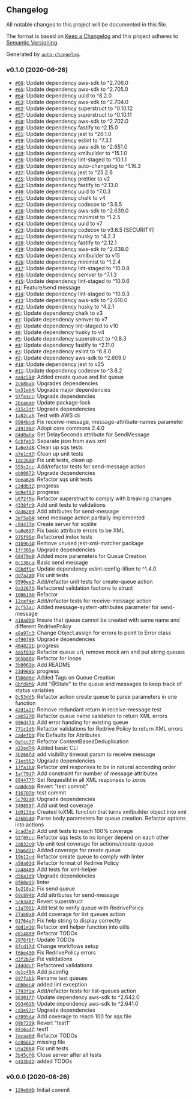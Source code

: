 ## Changelog

All notable changes to this project will be documented in this file.

The format is based on [Keep a Changelog](http://keepachangelog.com/en/1.0.0/)
and this project adheres to [Semantic Versioning](http://semver.org/spec/v2.0.0.html).

Generated by [`auto-changelog`](https://github.com/CookPete/auto-changelog).

### v0.1.0 (2020-06-26)

- [`#66`](https://github.com/lifion/sqslite/pull/66): Update dependency aws-sdk to ^2.706.0
- [`#65`](https://github.com/lifion/sqslite/pull/65): Update dependency aws-sdk to ^2.705.0
- [`#64`](https://github.com/lifion/sqslite/pull/64): Update dependency uuid to ^8.2.0
- [`#63`](https://github.com/lifion/sqslite/pull/63): Update dependency aws-sdk to ^2.704.0
- [`#62`](https://github.com/lifion/sqslite/pull/62): Update dependency superstruct to ^0.10.12
- [`#57`](https://github.com/lifion/sqslite/pull/57): Update dependency superstruct to ^0.10.11
- [`#58`](https://github.com/lifion/sqslite/pull/58): Update dependency aws-sdk to ^2.702.0
- [`#60`](https://github.com/lifion/sqslite/pull/60): Update dependency fastify to ^2.15.0
- [`#61`](https://github.com/lifion/sqslite/pull/61): Update dependency jest to ^26.1.0
- [`#59`](https://github.com/lifion/sqslite/pull/59): Update dependency eslint to ^7.3.1
- [`#34`](https://github.com/lifion/sqslite/pull/34): Update dependency aws-sdk to ^2.651.0
- [`#39`](https://github.com/lifion/sqslite/pull/39): Update dependency xmlbuilder to ^15.1.0
- [`#36`](https://github.com/lifion/sqslite/pull/36): Update dependency lint-staged to ^10.1.1
- [`#38`](https://github.com/lifion/sqslite/pull/38): Update dependency auto-changelog to ^1.16.3
- [`#37`](https://github.com/lifion/sqslite/pull/37): Update dependency jest to ^25.2.6
- [`#35`](https://github.com/lifion/sqslite/pull/35): Update dependency prettier to v2
- [`#33`](https://github.com/lifion/sqslite/pull/33): Update dependency fastify to ^2.13.0
- [`#40`](https://github.com/lifion/sqslite/pull/40): Update dependency uuid to ^7.0.3
- [`#41`](https://github.com/lifion/sqslite/pull/41): Update dependency chalk to v4
- [`#27`](https://github.com/lifion/sqslite/pull/27): Update dependency codecov to ^3.6.5
- [`#28`](https://github.com/lifion/sqslite/pull/28): Update dependency aws-sdk to ^2.639.0
- [`#29`](https://github.com/lifion/sqslite/pull/29): Update dependency minimist to ^1.2.5
- [`#24`](https://github.com/lifion/sqslite/pull/24): Update dependency uuid to v7
- [`#23`](https://github.com/lifion/sqslite/pull/23): Update dependency codecov to v3.6.5 [SECURITY]
- [`#21`](https://github.com/lifion/sqslite/pull/21): Update dependency husky to ^4.2.3
- [`#20`](https://github.com/lifion/sqslite/pull/20): Update dependency fastify to ^2.12.1
- [`#19`](https://github.com/lifion/sqslite/pull/19): Update dependency aws-sdk to ^2.638.0
- [`#25`](https://github.com/lifion/sqslite/pull/25): Update dependency xmlbuilder to v15
- [`#26`](https://github.com/lifion/sqslite/pull/26): Update dependency minimist to ^1.2.4
- [`#17`](https://github.com/lifion/sqslite/pull/17): Update dependency lint-staged to ^10.0.8
- [`#16`](https://github.com/lifion/sqslite/pull/16): Update dependency semver to ^7.1.3
- [`#15`](https://github.com/lifion/sqslite/pull/15): Update dependency lint-staged to ^10.0.6
- [`#1`](https://github.com/lifion/sqslite/pull/1): Feature/send message
- [`#14`](https://github.com/lifion/sqslite/pull/14): Update dependency lint-staged to ^10.0.3
- [`#13`](https://github.com/lifion/sqslite/pull/13): Update dependency aws-sdk to ^2.610.0
- [`#12`](https://github.com/lifion/sqslite/pull/12): Update dependency husky to ^4.2.1
- [`#6`](https://github.com/lifion/sqslite/pull/6): Update dependency chalk to v3
- [`#7`](https://github.com/lifion/sqslite/pull/7): Update dependency semver to v7
- [`#9`](https://github.com/lifion/sqslite/pull/9): Update dependency lint-staged to v10
- [`#8`](https://github.com/lifion/sqslite/pull/8): Update dependency husky to v4
- [`#5`](https://github.com/lifion/sqslite/pull/5): Update dependency superstruct to ^0.8.3
- [`#4`](https://github.com/lifion/sqslite/pull/4): Update dependency fastify to ^2.11.0
- [`#3`](https://github.com/lifion/sqslite/pull/3): Update dependency eslint to ^6.8.0
- [`#2`](https://github.com/lifion/sqslite/pull/2): Update dependency aws-sdk to ^2.609.0
- [`#10`](https://github.com/lifion/sqslite/pull/10): Update dependency jest to v25
- [`#11`](https://github.com/lifion/sqslite/pull/11): Update dependency codecov to ^3.6.2
- [`aa4c594`](https://github.com/lifion/sqslite/commit/aa4c594576a931d4aaaa9c823c689822ce7b49ff): Added create queue and list queue
- [`2cb8bab`](https://github.com/lifion/sqslite/commit/2cb8bab2141dcdb3762dc4efca1aad4aba2acdda): Upgrades dependencies
- [`ba31eb4`](https://github.com/lifion/sqslite/commit/ba31eb421677322115c2345f3e86ccc55fb0af65): Upgrade major dependencies
- [`97fe3cc`](https://github.com/lifion/sqslite/commit/97fe3cc9f7baba5a472df2f3df59dc4c8d61558c): Upgrade dependencies
- [`2bcaeae`](https://github.com/lifion/sqslite/commit/2bcaeae4129d50d85357aceea6220b68e1cdf0e4): Update package-lock
- [`415c2df`](https://github.com/lifion/sqslite/commit/415c2dfe3681d9ee3ca3d56a3c07fc8b81e4d1ef): Upgrade dependencies
- [`1a82ca5`](https://github.com/lifion/sqslite/commit/1a82ca5bd06740ad9f60978d9ed930c1c4f9a4e4): Test with AWS cli
- [`8984bcd`](https://github.com/lifion/sqslite/commit/8984bcd9b8908146f791dc3f6456cade4e4b7bb9): Fix receive-message, message-attribute-names parameter
- [`249190e`](https://github.com/lifion/sqslite/commit/249190e52aed3a9ebf440dedff03e256d8576f0e): Adopt core commons 2.4.0
- [`84d0afa`](https://github.com/lifion/sqslite/commit/84d0afa87195e6832c608a69adb68bbc5b7e49c6): Set DelaySeconds attribute for SendMessage
- [`6cbfeb5`](https://github.com/lifion/sqslite/commit/6cbfeb561455e269e3863bda2638760b7aa5cdd1): Separate json from aws xml
- [`1a6e3d8`](https://github.com/lifion/sqslite/commit/1a6e3d810e24027323c573e984ebeb92ed54f01c): Clean up sqs tests
- [`a7e1cd7`](https://github.com/lifion/sqslite/commit/a7e1cd7cd0350e0897f5c9b13b886fa5054260ab): Clean up unit tests
- [`1dc2600`](https://github.com/lifion/sqslite/commit/1dc2600be19d4bbdc08e2771dae0435f6da8c0f7): Fix unit tests, clean up
- [`555c2cc`](https://github.com/lifion/sqslite/commit/555c2cc69f5c959d7073f777c0275b4f535ade96): Add/refactor tests for send-message action
- [`eb00872`](https://github.com/lifion/sqslite/commit/eb008720619492fac48395dc41023447c7d00a87): Upgrade dependencies
- [`9eea626`](https://github.com/lifion/sqslite/commit/9eea6269470c1ad3e826681b479c44fa81a58c7f): Refactor sqs unit tests
- [`c2ddb32`](https://github.com/lifion/sqslite/commit/c2ddb32f86b2f59ab88d5134cd792e293694cd18): progress
- [`9d9ef03`](https://github.com/lifion/sqslite/commit/9d9ef036b8dbedf0e90aa30dba5f9b8a1798a2fd): progress
- [`b672f5b`](https://github.com/lifion/sqslite/commit/b672f5b7551ae18c048878cbf3a806b5345d6813): Refactor superstruct to comply with breaking changes
- [`4338fc9`](https://github.com/lifion/sqslite/commit/4338fc93a7c60d67b86ba7ba51411ebfac2dd05a): Add unit tests to validations
- [`da36289`](https://github.com/lifion/sqslite/commit/da36289d4cbabb6a1da9b5e77b2daaa3a0e12d7d): Add attributes for send-message
- [`3ef5a84`](https://github.com/lifion/sqslite/commit/3ef5a84ce7e6af221c33b25e9a6720eb6fefa28c): send message action partially implemented
- [`c04437e`](https://github.com/lifion/sqslite/commit/c04437eb85ba77430b6dabcf8826d8f8d5be0de3): Create server for sqslite
- [`ba0e837`](https://github.com/lifion/sqslite/commit/ba0e8371b4338402a88564240efbc35d768d8eb8): Fix basic attribute errors to be XML
- [`975f95e`](https://github.com/lifion/sqslite/commit/975f95e76099131e31d7e33e211555df38e6d027): Refactored index tests
- [`d1b9634`](https://github.com/lifion/sqslite/commit/d1b96343f99d81c2ea78f3bf1c18fd3cb7e2bf60): Remove unused jest-xml-matcher package
- [`1ff301a`](https://github.com/lifion/sqslite/commit/1ff301ab3b8ba138185c12370742a3ce93d6e32a): Upgrade dependencies
- [`68479e8`](https://github.com/lifion/sqslite/commit/68479e8849b369c87764b822ffeb484083c2a0c4): Added more parameters for Queue Creation
- [`0c136ca`](https://github.com/lifion/sqslite/commit/0c136ca81f80b0dbdd3185637d1ead1604d00c69): Basic send message
- [`05bdf5e`](https://github.com/lifion/sqslite/commit/05bdf5e80e98c6c47c3ee8fdfbecd9749cff2305): Update dependency eslint-config-lifion to ^1.4.0
- [`dd7a240`](https://github.com/lifion/sqslite/commit/dd7a24033f9310a5695215e38b31b7156e9474c8): Fix unit tests
- [`9590ee2`](https://github.com/lifion/sqslite/commit/9590ee2c95af65cca731c70516ce7ce724cb0e52): Add/refactor unit tests for create-queue action
- [`0a32673`](https://github.com/lifion/sqslite/commit/0a326736b4da3db095b4f9c241508eb6c3e62244): Refactored validation factions to struct
- [`1006196`](https://github.com/lifion/sqslite/commit/1006196c68f014e5705114b696d1093c543f6c16): Refactor
- [`12cef4e`](https://github.com/lifion/sqslite/commit/12cef4ed7dcc08fc8d78110d823d3a851f48f92c): Add/refactor tests for receive-message action
- [`2cf53ac`](https://github.com/lifion/sqslite/commit/2cf53ac6133f5729d8ea554beedd81289a417a55): Added message-system-attributes parameter for send-message
- [`a18a0b0`](https://github.com/lifion/sqslite/commit/a18a0b0dcf91f7d928939c6d74c04ad12f7729ed): Insure that queue cannot be created with same name and different RedrivePolicy
- [`a8a97c3`](https://github.com/lifion/sqslite/commit/a8a97c3b0f49504be4e524974e09ab3f5fd18d29): Change Object.assign for errors to point to Error class
- [`ef90799`](https://github.com/lifion/sqslite/commit/ef90799aa23aa7de859c6fb09e1e6b986bc32daa): Upgrade dependencies
- [`4648211`](https://github.com/lifion/sqslite/commit/4648211783e2ab6ff3d95fc6a1dfdc2f10e28339): progress
- [`4a5f836`](https://github.com/lifion/sqslite/commit/4a5f836201a425077fced1a3f70e1e41b13c3896): Refactor queue url, remove mock arn and put string queues
- [`965b88b`](https://github.com/lifion/sqslite/commit/965b88b1f9f4fd8ea9a8aa8fd3ecddceaf817368): Refactor for loops
- [`3b8061b`](https://github.com/lifion/sqslite/commit/3b8061b21b390cf3d5a749288290adb5a156e861): Add README
- [`23d968b`](https://github.com/lifion/sqslite/commit/23d968bbf12ae993d5bb6080876adf3e38022f2c): progress
- [`f966d6e`](https://github.com/lifion/sqslite/commit/f966d6e1ea98bccbf05ebfd55f6492a4b06c0a0f): Added Tags on Queue Creation
- [`0bfd9f6`](https://github.com/lifion/sqslite/commit/0bfd9f638aba25870aa253e88df72c2175138fd2): Add "@State" to the queue and messages to keep track of status variables
- [`8c53dd5`](https://github.com/lifion/sqslite/commit/8c53dd536842d29fc5089bfc07d5d94df53386ec): Refactor action create queue to parse parameters in one function
- [`42d1a21`](https://github.com/lifion/sqslite/commit/42d1a21cb6eb153ed6820bdab89c0b7084332411): Remove redundant return in receive-message test
- [`ceb5270`](https://github.com/lifion/sqslite/commit/ceb52707d6c49d5b8a80f7f82e73734404e63fb3): Refactor queue name validation to return XML errors
- [`996d473`](https://github.com/lifion/sqslite/commit/996d4732c26ac7bf219665f6c7ef302d270fca51): Add error handing for existing queue
- [`771c1d5`](https://github.com/lifion/sqslite/commit/771c1d504d19de7f2800f4519d3de6d129de3a4c): Refactor validations for Redrive Policy to return XML errors
- [`cadefbb`](https://github.com/lifion/sqslite/commit/cadefbb35e10be4050d487ad9c70c586234dbdcf): Fix Defaults for Attributes
- [`0efcc77`](https://github.com/lifion/sqslite/commit/0efcc772392eeae59879ef2c18449fd997d40f94): Refactor ContentBasedDeduplication
- [`a22ed74`](https://github.com/lifion/sqslite/commit/a22ed74a7b65fa70e3cbeb7673bd0d6c65b6bc29): Added basic CLI
- [`3b268fd`](https://github.com/lifion/sqslite/commit/3b268fd36d9130e8ae921db0df869329d4604860): add visibility timeout param to receive message
- [`71ec552`](https://github.com/lifion/sqslite/commit/71ec552fd75b2e0c868391ad967720b8dae7e35c): Upgrade dependencies
- [`17fa1ba`](https://github.com/lifion/sqslite/commit/17fa1ba3a72a9ea0b6fc9fa1efb94f33fa4261c2): Refactor xml responses to be in natural accending order
- [`1af79d7`](https://github.com/lifion/sqslite/commit/1af79d7808cba46d87f837bee95def5e49b52869): Add constraint for number of message attributes
- [`8544777`](https://github.com/lifion/sqslite/commit/854477773200b385d8f6f4e7e09ba8748abd94a6): Set RequestId in all XML responses to zeros
- [`ea0de56`](https://github.com/lifion/sqslite/commit/ea0de56db04b6cd0518cfeff40fc29d57d591eb1): Revert "test commit"
- [`f16707b`](https://github.com/lifion/sqslite/commit/f16707b3247eb75a669b267a4e44b92ff886894c): test commit
- [`5c702d0`](https://github.com/lifion/sqslite/commit/5c702d077e4146ae1fd3ad8cd8b53b4a991ee339): Upgrade dependencies
- [`349859f`](https://github.com/lifion/sqslite/commit/349859f5c2edf108ede60ea42fcf23671a53a8c5): Add unit test coverage
- [`1d913da`](https://github.com/lifion/sqslite/commit/1d913dae69f15b4d0b5d7799aa08625d9bfe1e70): Created toXML function that turns xmlbuilder object into xml
- [`476b540`](https://github.com/lifion/sqslite/commit/476b54050553288f162451417e74b72ea76d0760): Parse body parameters for queue creation. Refactor options into actions
- [`2cad3e2`](https://github.com/lifion/sqslite/commit/2cad3e2da229307378ec21f16a2fe3e75deeb984): Add unit tests to reach 100% coverage
- [`92f05cc`](https://github.com/lifion/sqslite/commit/92f05cc788b1785e3f1f6ae8375d0f9ddc7741db): Refactor sqs tests to no longer depend on each other
- [`2ab32c0`](https://github.com/lifion/sqslite/commit/2ab32c03cfc8a866bdf5449491761070ebba486a): Up unit test coverage for actions/create-queue
- [`19a6d21`](https://github.com/lifion/sqslite/commit/19a6d21a506601806708820f1d6c524ce236678f): Added coverage for create queue
- [`19b12cd`](https://github.com/lifion/sqslite/commit/19b12cda0e4d475b79c7f41c8958837571a6b37c): Refactor create queue to comply with linter
- [`a50a03d`](https://github.com/lifion/sqslite/commit/a50a03daa3bef7f4c0dfb4b22f66338db89e2e43): Refactor format of Redrive Policy
- [`2a48409`](https://github.com/lifion/sqslite/commit/2a48409829516eab35efc28e4dd97d56feec500f): Add tests for xml-helper
- [`d56a1d9`](https://github.com/lifion/sqslite/commit/d56a1d928f1d5007b2ade2b667f3d28caf7fe11c): Upgrade dependencies
- [`0f60e15`](https://github.com/lifion/sqslite/commit/0f60e15ced9e1f4e5c9cb51075914c2ab35da68a): linter
- [`1e218a2`](https://github.com/lifion/sqslite/commit/1e218a20050047c8efd5133655d71ffde60cc6e2): Fix send queue
- [`69c894b`](https://github.com/lifion/sqslite/commit/69c894b4c074ec6e28bb98581c0b619efa7fc6ed): Add attributes for send-message
- [`5cb3a02`](https://github.com/lifion/sqslite/commit/5cb3a02cfdd483757a2cb2d4a22fd48fae71bab0): Revert superstruct
- [`c1a7081`](https://github.com/lifion/sqslite/commit/c1a70816b21d95c3cd12c44310a211f09b4e4a13): Add test to verify queue with RedrivePolicy
- [`27ab0a8`](https://github.com/lifion/sqslite/commit/27ab0a867470699213f2882e66cd709616fa5a93): Add coverage for list queues action
- [`01764e7`](https://github.com/lifion/sqslite/commit/01764e702dca8644220b0291427c2862b9537165): Fix help string to display correctly
- [`40d1e36`](https://github.com/lifion/sqslite/commit/40d1e36bf6063deab8b42cdc96ace36d944da54a): Refactor xml helper function into utils
- [`e814899`](https://github.com/lifion/sqslite/commit/e814899f79c975ec4a78c3a5e39332ae3e783963): Refactor TODOs
- [`2976f6f`](https://github.com/lifion/sqslite/commit/2976f6f667ad4c41d0a9e4b62726d43006050f75): Update TODOs
- [`8fcd17d`](https://github.com/lifion/sqslite/commit/8fcd17d9166dee990484da588a098a0c3646d794): Change workflows setup
- [`f6be430`](https://github.com/lifion/sqslite/commit/f6be430506bd43bc2aba718c2b1ddc9728a2dfdc): Fix RedrivePolicy errors
- [`d3f2b7e`](https://github.com/lifion/sqslite/commit/d3f2b7e7d6e7d09becd46878cd45ff0c4c888882): Fix validations
- [`24dddcf`](https://github.com/lifion/sqslite/commit/24dddcfbceff997f78fd5624d20323ad22b4bd91): Refactored validations
- [`de1c404`](https://github.com/lifion/sqslite/commit/de1c404b1060cb24e4fd406db8b5426c99ea166d): Add jsconfig
- [`097fab5`](https://github.com/lifion/sqslite/commit/097fab54387cc35cdce8199940537e225c8fd63e): Rename test queues
- [`abbbec4`](https://github.com/lifion/sqslite/commit/abbbec41da630f4372cba18fb061ac6587c8b179): added lint exception
- [`7793f1a`](https://github.com/lifion/sqslite/commit/7793f1a95315e11b317428cee22fa0ef13c17e4e): Add/refactor tests for list-queues action
- [`9630177`](https://github.com/lifion/sqslite/commit/96301770d022d9ce9abfa0e0f2084aee2b0780f9): Update dependency aws-sdk to ^2.642.0
- [`9934615`](https://github.com/lifion/sqslite/commit/993461598d5118b6226f32cbcc5fe3a3047c2a27): Update dependency aws-sdk to ^2.641.0
- [`cd3e57c`](https://github.com/lifion/sqslite/commit/cd3e57c6d8c6df5385a3446d32068418cf017c7d): Upgrade dependencies
- [`e7095da`](https://github.com/lifion/sqslite/commit/e7095daa396d72bc2f2f4e17bf8dcd9248837083): Add coverage to reach 100 for sqs file
- [`09b7219`](https://github.com/lifion/sqslite/commit/09b721916f57a306cf04736694d0748f7cfda784): Revert "test1"
- [`8516ad7`](https://github.com/lifion/sqslite/commit/8516ad7bb7715fef5dc8ea9b6ad481bb89b65f2b): test1
- [`7acaa6d`](https://github.com/lifion/sqslite/commit/7acaa6d50ebe6ed9e62581cd8b2488eb84437a82): Refactor TODOs
- [`6c86663`](https://github.com/lifion/sqslite/commit/6c86663a66e4aea216a8d6059a584e0ea1104ffa): missing file
- [`b5a2664`](https://github.com/lifion/sqslite/commit/b5a26644aa7be050e963c07ff1d3f0e8f61fa4e9): Fix unit tests
- [`3b45cf6`](https://github.com/lifion/sqslite/commit/3b45cf6e0c395520c30ed5f9b1925f6ca51e656d): Close server after all tests
- [`e433bd2`](https://github.com/lifion/sqslite/commit/e433bd22c91042298361c0ad739f00b3a89ee914): added TODOs

### v0.0.0 (2020-06-26)

- [`129e0d0`](https://github.com/lifion/sqslite/commit/129e0d01edf1a206dca7e492da7a995262e1c1a0): Initial commit
